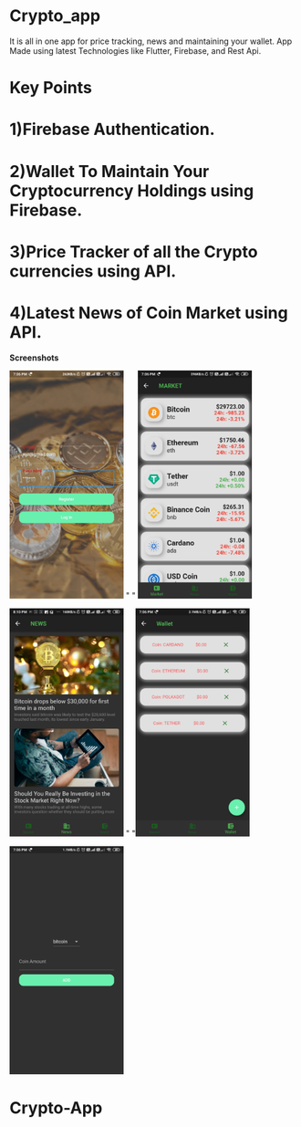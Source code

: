 
# Crypto_app
 It is all in one app for price tracking, news and maintaining your wallet.
 App Made using latest Technologies like Flutter, Firebase, and Rest Api. 

#  Key Points
# 1)Firebase Authentication.
# 2)Wallet To Maintain Your Cryptocurrency Holdings using Firebase.
# 3)Price Tracker of all the Crypto currencies using API.
# 4)Latest News of Coin Market using API.    

**Screenshots**

<img src="lib/images/Login.jpg" width="200"  > "  " <img src="lib/images/Price%20Tracker.jpg" width="200"  >

<img src="lib/images/News.jpg" width="200"  > "    "<img src="lib/images/Wallet.jpg" width="200"  >

<img src="lib/images/Wallet%202.jpg" width="200"  >


# Crypto-App
